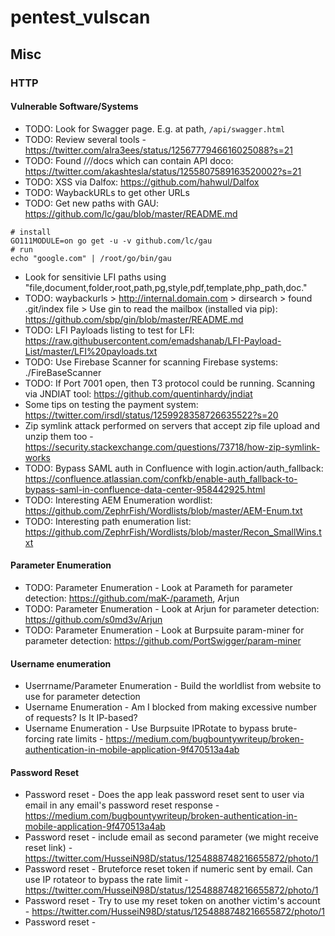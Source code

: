 # pentest_vulscan

## Misc

### HTTP 


#### Vulnerable Software/Systems
* TODO: Look for Swagger page. E.g. at path, `/api/swagger.html`
* TODO: Review several tools - https://twitter.com/alra3ees/status/1256777946616025088?s=21
* TODO: Found /*/*/docs which can contain API doco: https://twitter.com/akashtesla/status/1255807589163520002?s=21
* TODO: XSS via Dalfox: https://github.com/hahwul/Dalfox
* TODO: WaybackURLs to get other URLs
* TODO: Get new paths with GAU: https://github.com/lc/gau/blob/master/README.md
```
# install
GO111MODULE=on go get -u -v github.com/lc/gau
# run
echo "google.com" | /root/go/bin/gau
```
* Look for sensitivie LFI paths using "file,document,folder,root,path,pg,style,pdf,template,php_path,doc."
* TODO: waybackurls > http://internal.domain.com > dirsearch > found .git/index file > Use gin to read the mailbox (installed via pip): https://github.com/sbp/gin/blob/master/README.md
* TODO: LFI Payloads listing to test for LFI: https://raw.githubusercontent.com/emadshanab/LFI-Payload-List/master/LFI%20payloads.txt
* TODO: Use Firebase Scanner for scanning Firebase systems: ./FireBaseScanner
* TODO: If Port 7001 open, then T3 protocol could be running. Scanning via JNDIAT tool: https://github.com/quentinhardy/jndiat
* Some tips on testing the payment system: https://twitter.com/irsdl/status/1259928358726635522?s=20
* Zip symlink attack performed on servers that accept zip file upload and unzip them too - https://security.stackexchange.com/questions/73718/how-zip-symlink-works
* TODO: Bypass SAML auth in Confluence with login.action/auth_fallback: https://confluence.atlassian.com/confkb/enable-auth_fallback-to-bypass-saml-in-confluence-data-center-958442925.html
* TODO: Interesting AEM Enumeration wordlist: https://github.com/ZephrFish/Wordlists/blob/master/AEM-Enum.txt
* TODO: Interesting path enumeration list: https://github.com/ZephrFish/Wordlists/blob/master/Recon_SmallWins.txt


#### Parameter Enumeration
* TODO: Parameter Enumeration - Look at Parameth for parameter detection: https://github.com/maK-/parameth, Arjun
* TODO: Parameter Enumeration - Look at Arjun for parameter detection: https://github.com/s0md3v/Arjun
* TODO: Parameter Enumeration - Look at Burpsuite param-miner for parameter detection: https://github.com/PortSwigger/param-miner


#### Username enumeration
* Userrname/Parameter Enumeration - Build the worldlist from website to use for parameter detection
* Username Enumeration - Am I blocked from making excessive number of requests? Is It IP-based?
* Username Enumeration - Use Burpsuite IPRotate to bypass brute-forcing rate limits - https://medium.com/bugbountywriteup/broken-authentication-in-mobile-application-9f470513a4ab

#### Password Reset
* Password reset - Does the app leak password reset sent to user via email in any email's password reset response - https://medium.com/bugbountywriteup/broken-authentication-in-mobile-application-9f470513a4ab
* Password reset - include email as second parameter (we might receive reset link) - https://twitter.com/HusseiN98D/status/1254888748216655872/photo/1
* Password reset - Bruteforce reset token if numeric sent by email. Can use IP rotateor to bypass the rate limit - https://twitter.com/HusseiN98D/status/1254888748216655872/photo/1
* Password reset - Try to use my reset token on another victim's account - https://twitter.com/HusseiN98D/status/1254888748216655872/photo/1
* Password reset - 
